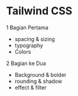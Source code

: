 # Tailwind CSS

1 Bagian Pertama

- spacing & sizing
- typography
- Colors

2 Bagian ke Dua

- Background & bolder
- rounding & shadow
- effect & filter

